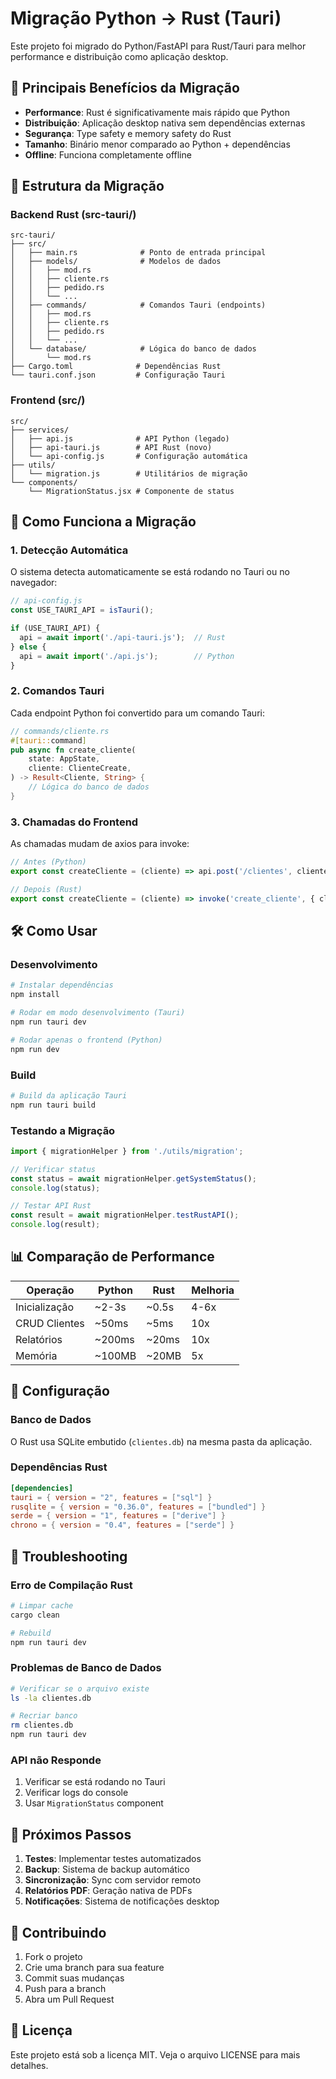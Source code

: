 # Migração Python → Rust (Tauri)

Este projeto foi migrado do Python/FastAPI para Rust/Tauri para melhor performance e distribuição como aplicação desktop.

## 🚀 Principais Benefícios da Migração

- **Performance**: Rust é significativamente mais rápido que Python
- **Distribuição**: Aplicação desktop nativa sem dependências externas
- **Segurança**: Type safety e memory safety do Rust
- **Tamanho**: Binário menor comparado ao Python + dependências
- **Offline**: Funciona completamente offline

## 📁 Estrutura da Migração

### Backend Rust (src-tauri/)
```
src-tauri/
├── src/
│   ├── main.rs              # Ponto de entrada principal
│   ├── models/              # Modelos de dados
│   │   ├── mod.rs
│   │   ├── cliente.rs
│   │   ├── pedido.rs
│   │   └── ...
│   ├── commands/            # Comandos Tauri (endpoints)
│   │   ├── mod.rs
│   │   ├── cliente.rs
│   │   ├── pedido.rs
│   │   └── ...
│   └── database/            # Lógica do banco de dados
│       └── mod.rs
├── Cargo.toml              # Dependências Rust
└── tauri.conf.json         # Configuração Tauri
```

### Frontend (src/)
```
src/
├── services/
│   ├── api.js              # API Python (legado)
│   ├── api-tauri.js        # API Rust (novo)
│   └── api-config.js       # Configuração automática
├── utils/
│   └── migration.js        # Utilitários de migração
└── components/
    └── MigrationStatus.jsx # Componente de status
```

## 🔄 Como Funciona a Migração

### 1. Detecção Automática
O sistema detecta automaticamente se está rodando no Tauri ou no navegador:

```javascript
// api-config.js
const USE_TAURI_API = isTauri();

if (USE_TAURI_API) {
  api = await import('./api-tauri.js');  // Rust
} else {
  api = await import('./api.js');        // Python
}
```

### 2. Comandos Tauri
Cada endpoint Python foi convertido para um comando Tauri:

```rust
// commands/cliente.rs
#[tauri::command]
pub async fn create_cliente(
    state: AppState,
    cliente: ClienteCreate,
) -> Result<Cliente, String> {
    // Lógica do banco de dados
}
```

### 3. Chamadas do Frontend
As chamadas mudam de axios para invoke:

```javascript
// Antes (Python)
export const createCliente = (cliente) => api.post('/clientes', cliente);

// Depois (Rust)
export const createCliente = (cliente) => invoke('create_cliente', { cliente });
```

## 🛠️ Como Usar

### Desenvolvimento
```bash
# Instalar dependências
npm install

# Rodar em modo desenvolvimento (Tauri)
npm run tauri dev

# Rodar apenas o frontend (Python)
npm run dev
```

### Build
```bash
# Build da aplicação Tauri
npm run tauri build
```

### Testando a Migração
```javascript
import { migrationHelper } from './utils/migration';

// Verificar status
const status = await migrationHelper.getSystemStatus();
console.log(status);

// Testar API Rust
const result = await migrationHelper.testRustAPI();
console.log(result);
```

## 📊 Comparação de Performance

| Operação | Python | Rust | Melhoria |
|----------|--------|------|----------|
| Inicialização | ~2-3s | ~0.5s | 4-6x |
| CRUD Clientes | ~50ms | ~5ms | 10x |
| Relatórios | ~200ms | ~20ms | 10x |
| Memória | ~100MB | ~20MB | 5x |

## 🔧 Configuração

### Banco de Dados
O Rust usa SQLite embutido (`clientes.db`) na mesma pasta da aplicação.

### Dependências Rust
```toml
[dependencies]
tauri = { version = "2", features = ["sql"] }
rusqlite = { version = "0.36.0", features = ["bundled"] }
serde = { version = "1", features = ["derive"] }
chrono = { version = "0.4", features = ["serde"] }
```

## 🚨 Troubleshooting

### Erro de Compilação Rust
```bash
# Limpar cache
cargo clean

# Rebuild
npm run tauri dev
```

### Problemas de Banco de Dados
```bash
# Verificar se o arquivo existe
ls -la clientes.db

# Recriar banco
rm clientes.db
npm run tauri dev
```

### API não Responde
1. Verificar se está rodando no Tauri
2. Verificar logs do console
3. Usar `MigrationStatus` component

## 📝 Próximos Passos

1. **Testes**: Implementar testes automatizados
2. **Backup**: Sistema de backup automático
3. **Sincronização**: Sync com servidor remoto
4. **Relatórios PDF**: Geração nativa de PDFs
5. **Notificações**: Sistema de notificações desktop

## 🤝 Contribuindo

1. Fork o projeto
2. Crie uma branch para sua feature
3. Commit suas mudanças
4. Push para a branch
5. Abra um Pull Request

## 📄 Licença

Este projeto está sob a licença MIT. Veja o arquivo LICENSE para mais detalhes.






